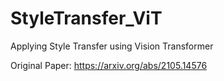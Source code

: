 # StyleTransfer_ViT

Applying Style Transfer using Vision Transformer

Original Paper: https://arxiv.org/abs/2105.14576
